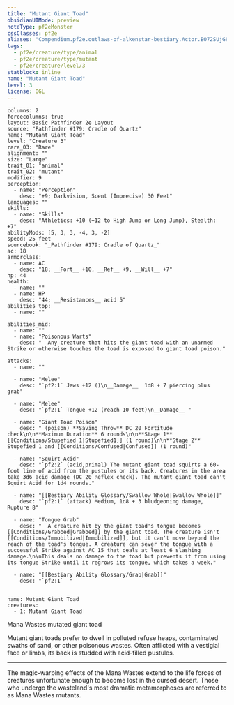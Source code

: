 ```yaml
---
title: "Mutant Giant Toad"
obsidianUIMode: preview
noteType: pf2eMonster
cssClasses: pf2e
aliases: "Compendium.pf2e.outlaws-of-alkenstar-bestiary.Actor.BO72SUjG83p8p9UU" 
tags:
  - pf2e/creature/type/animal
  - pf2e/creature/type/mutant
  - pf2e/creature/level/3
statblock: inline
name: "Mutant Giant Toad"
level: 3
license: OGL
---
```


```statblock
columns: 2
forcecolumns: true
layout: Basic Pathfinder 2e Layout
source: "Pathfinder #179: Cradle of Quartz"
name: "Mutant Giant Toad"
level: "Creature 3"
rare_03: "Rare"
alignment: ""
size: "Large"
trait_01: "animal"
trait_02: "mutant"
modifier: 9
perception:
  - name: "Perception"
    desc: "+9; Darkvision, Scent (Imprecise) 30 Feet"
languages: ""
skills:
  - name: "Skills"
    desc: "Athletics: +10 (+12 to High Jump or Long Jump), Stealth: +7"
abilityMods: [5, 3, 3, -4, 3, -2]
speed: 25 feet
sourcebook: "_Pathfinder #179: Cradle of Quartz_"
ac: 18
armorclass:
  - name: AC
    desc: "18; __Fort__ +10, __Ref__ +9, __Will__ +7"
hp: 44
health:
  - name: ""
  - name: HP
    desc: "44; __Resistances__ acid 5"
abilities_top:
  - name: ""

abilities_mid:
  - name: ""
  - name: "Poisonous Warts"
    desc: "  Any creature that hits the giant toad with an unarmed Strike or otherwise touches the toad is exposed to giant toad poison."

attacks:
  - name: ""

  - name: "Melee"
    desc: "`pf2:1` Jaws +12 ()\n__Damage__  1d8 + 7 piercing plus grab"

  - name: "Melee"
    desc: "`pf2:1` Tongue +12 (reach 10 feet)\n__Damage__ "

  - name: "Giant Toad Poison"
    desc: " (poison) **Saving Throw** DC 20 Fortitude check\n\n**Maximum Duration** 6 rounds\n\n**Stage 1** [[Conditions/Stupefied 1|Stupefied1]] (1 round)\n\n**Stage 2** Stupefied 1 and [[Conditions/Confused|Confused]] (1 round)"

  - name: "Squirt Acid"
    desc: "`pf2:2` (acid,primal) The mutant giant toad squirts a 60-foot line of acid from the pustules on its back. Creatures in the area take 3d6 acid damage (DC 20 Reflex check). The mutant giant toad can't Squirt Acid for 1d4 rounds."

  - name: "[[Bestiary Ability Glossary/Swallow Whole|Swallow Whole]]"
    desc: "`pf2:1` (attack) Medium, 1d8 + 3 bludgeoning damage, Rupture 8"

  - name: "Tongue Grab"
    desc: "  A creature hit by the giant toad's tongue becomes [[Conditions/Grabbed|Grabbed]] by the giant toad. The creature isn't [[Conditions/Immobilized|Immobilized]], but it can't move beyond the reach of the toad's tongue. A creature can sever the tongue with a successful Strike against AC 15 that deals at least 6 slashing damage.\n\nThis deals no damage to the toad but prevents it from using its tongue Strike until it regrows its tongue, which takes a week."

  - name: "[[Bestiary Ability Glossary/Grab|Grab]]"
    desc: "`pf2:1`  "
 
```

```encounter-table
name: Mutant Giant Toad
creatures:
  - 1: Mutant Giant Toad
```


Mana Wastes mutated giant toad

Mutant giant toads prefer to dwell in polluted refuse heaps, contaminated swaths of sand, or other poisonous wastes. Often afflicted with a vestigial face or limbs, its back is studded with acid-filled pustules.

* * *

The magic-warping effects of the Mana Wastes extend to the life forces of creatures unfortunate enough to become lost in the cursed desert. Those who undergo the wasteland's most dramatic metamorphoses are referred to as Mana Wastes mutants.
